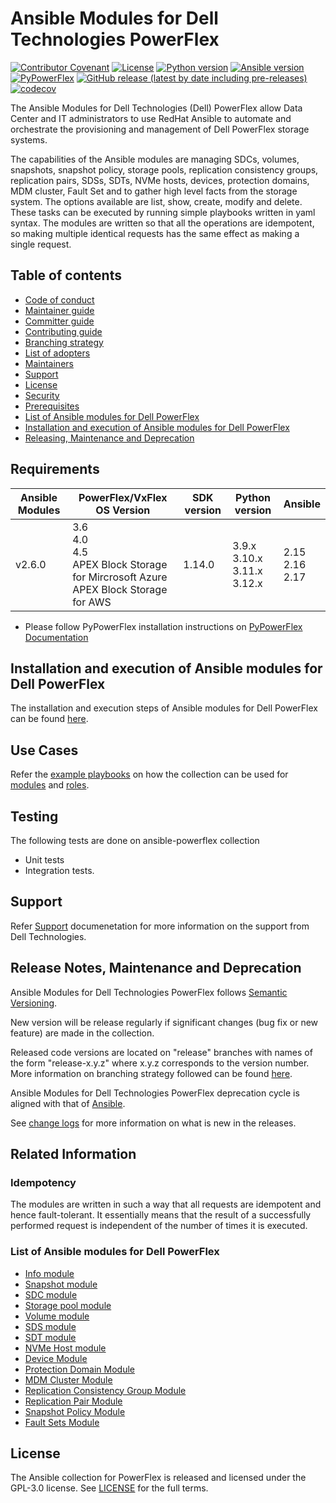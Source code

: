 # Ansible Modules for Dell Technologies PowerFlex

[![Contributor Covenant](https://img.shields.io/badge/Contributor%20Covenant-v2.0%20adopted-ff69b4.svg)](https://github.com/dell/ansible-powerflex/blob/main/docs/CODE_OF_CONDUCT.md)
[![License](https://img.shields.io/github/license/dell/ansible-powerflex)](https://github.com/dell/ansible-powerflex/blob/main/LICENSE)
[![Python version](https://img.shields.io/badge/python-3.9.6+-blue.svg)](https://www.python.org/downloads/)
[![Ansible version](https://img.shields.io/badge/ansible-2.15.6+-blue.svg)](https://pypi.org/project/ansible/)
[![PyPowerFlex](https://img.shields.io/github/v/release/dell/python-powerflex?include_prereleases&label=PyPowerFlex&style=flat-square)](https://github.com/dell/python-powerflex/releases)
[![GitHub release (latest by date including pre-releases)](https://img.shields.io/github/v/release/dell/ansible-powerflex?include_prereleases&label=latest&style=flat-square)](https://github.com/dell/ansible-powerflex/releases)
[![codecov](https://codecov.io/gh/dell/ansible-powerflex/branch/main/graph/badge.svg)](https://app.codecov.io/gh/dell/ansible-powerflex)

The Ansible Modules for Dell Technologies (Dell) PowerFlex allow Data Center and IT administrators to use RedHat Ansible to automate and orchestrate the provisioning and management of Dell PowerFlex storage systems.

The capabilities of the Ansible modules are managing SDCs, volumes, snapshots, snapshot policy, storage pools, replication consistency groups, replication pairs, SDSs, SDTs, NVMe hosts, devices, protection domains, MDM cluster, Fault Set and to gather high level facts from the storage system. The options available are list, show, create, modify and delete. These tasks can be executed by running simple playbooks written in yaml syntax. The modules are written so that all the operations are idempotent, so making multiple identical requests has the same effect as making a single request.

## Table of contents

* [Code of conduct](https://github.com/dell/ansible-powerflex/blob/main/docs/CODE_OF_CONDUCT.md)
* [Maintainer guide](https://github.com/dell/ansible-powerflex/blob/main/docs/MAINTAINER_GUIDE.md)
* [Committer guide](https://github.com/dell/ansible-powerflex/blob/main/docs/COMMITTER_GUIDE.md)
* [Contributing guide](https://github.com/dell/ansible-powerflex/blob/main/docs/CONTRIBUTING.md)
* [Branching strategy](https://github.com/dell/ansible-powerflex/blob/main/docs/BRANCHING.md)
* [List of adopters](https://github.com/dell/ansible-powerflex/blob/main/docs/ADOPTERS.md)
* [Maintainers](https://github.com/dell/ansible-powerflex/blob/main/docs/MAINTAINERS.md)
* [Support](https://github.com/dell/ansible-powerflex/blob/main/docs/SUPPORT.md)
* [License](#license)
* [Security](https://github.com/dell/ansible-powerflex/blob/main/docs/SECURITY.md)
* [Prerequisites](#prerequisites)
* [List of Ansible modules for Dell PowerFlex](#list-of-ansible-modules-for-dell-powerflex)
* [Installation and execution of Ansible modules for Dell PowerFlex](#installation-and-execution-of-ansible-modules-for-dell-powerflex)
* [Releasing, Maintenance and Deprecation](#releasing-maintenance-and-deprecation)



## Requirements

| **Ansible Modules** | **PowerFlex/VxFlex OS Version** | **SDK version** | **Python version** | **Ansible**              |
|---------------------|-----------------------|-------|--------------------|--------------------------|
| v2.6.0 |3.6 <br> 4.0 <br> 4.5 <br> APEX Block Storage for Mircrosoft Azure <br> APEX Block Storage for AWS | 1.14.0 | 3.9.x <br> 3.10.x <br> 3.11.x <br> 3.12.x | 2.15 <br> 2.16 <br> 2.17 |

  * Please follow PyPowerFlex installation instructions on [PyPowerFlex Documentation](https://github.com/dell/python-powerflex)

## Installation and execution of Ansible modules for Dell PowerFlex
The installation and execution steps of Ansible modules for Dell PowerFlex can be found [here](https://github.com/dell/ansible-powerflex/blob/main/docs/INSTALLATION.md).

## Use Cases
Refer the [example playbooks](https://github.com/dell/ansible-powerflex/tree/main/playbooks) on how the collection can be used for [modules](https://github.com/dell/ansible-powerflex/tree/main/playbooks/modules) and [roles](https://github.com/dell/ansible-powerflex/tree/main/playbooks/roles). 

## Testing
The following tests are done on ansible-powerflex collection
- Unit tests
- Integration tests.

## Support
Refer [Support](https://github.com/dell/ansible-powerflex/blob/main/docs/SUPPORT.md) documenetation for more information on the support from Dell Technologies.

## Release Notes, Maintenance and Deprecation
Ansible Modules for Dell Technologies PowerFlex follows [Semantic Versioning](https://semver.org/).

New version will be release regularly if significant changes (bug fix or new feature) are made in the collection.

Released code versions are located on "release" branches with names of the form "release-x.y.z" where x.y.z corresponds to the version number. More information on branching strategy followed can be found [here](https://github.com/dell/ansible-powerflex/blob/main/docs/BRANCHING.md).

Ansible Modules for Dell Technologies PowerFlex deprecation cycle is aligned with that of [Ansible](https://docs.ansible.com/ansible/latest/dev_guide/module_lifecycle.html).

See [change logs](https://github.com/dell/ansible-powerflex/blob/main/CHANGELOG.rst) for more information on what is new in the releases.

## Related Information

### Idempotency
The modules are written in such a way that all requests are idempotent and hence fault-tolerant. It essentially means that the result of a successfully performed request is independent of the number of times it is executed.

### List of Ansible modules for Dell PowerFlex
  * [Info module](https://github.com/dell/ansible-powerflex/blob/main/docs/modules/info.rst)
  * [Snapshot module](https://github.com/dell/ansible-powerflex/blob/main/docs/modules/snapshot.rst)
  * [SDC module](https://github.com/dell/ansible-powerflex/blob/main/docs/modules/sdc.rst)
  * [Storage pool module](https://github.com/dell/ansible-powerflex/blob/main/docs/modules/storagepool.rst)
  * [Volume module](https://github.com/dell/ansible-powerflex/blob/main/docs/modules/volume.rst)
  * [SDS module](https://github.com/dell/ansible-powerflex/blob/main/docs/modules/sds.rst)
  * [SDT module](https://github.com/dell/ansible-powerflex/blob/main/docs/modules/sdt.rst)
  * [NVMe Host module](https://github.com/dell/ansible-powerflex/blob/main/docs/modules/nvme_host.rst)
  * [Device Module](https://github.com/dell/ansible-powerflex/blob/main/docs/modules/device.rst)
  * [Protection Domain Module](https://github.com/dell/ansible-powerflex/blob/main/docs/modules/protection_domain.rst)
  * [MDM Cluster Module](https://github.com/dell/ansible-powerflex/blob/main/docs/modules/mdm_cluster.rst)
  * [Replication Consistency Group Module](https://github.com/dell/ansible-powerflex/blob/main/docs/modules/replication_consistency_group.rst)
  * [Replication Pair Module](https://github.com/dell/ansible-powerflex/blob/main/docs/modules/replication_pair.rst)
  * [Snapshot Policy Module](https://github.com/dell/ansible-powerflex/blob/main/docs/modules/snapshot_policy.rst)
  * [Fault Sets Module](https://github.com/dell/ansible-powerflex/blob/main/docs/modules/fault_set.rst)


## License
The Ansible collection for PowerFlex is released and licensed under the GPL-3.0 license. See [LICENSE](https://github.com/dell/ansible-powerflex/blob/main/LICENSE) for the full terms.